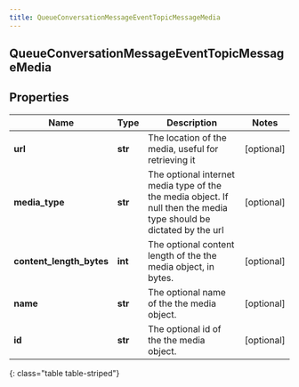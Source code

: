 ```yaml
---
title: QueueConversationMessageEventTopicMessageMedia
---
```

## QueueConversationMessageEventTopicMessageMedia

## Properties

|Name | Type | Description | Notes|
|------------ | ------------- | ------------- | -------------|
| **url** | **str** | The location of the media, useful for retrieving it | [optional] |
| **media_type** | **str** | The optional internet media type of the the media object.  If null then the media type should be dictated by the url | [optional] |
| **content_length_bytes** | **int** | The optional content length of the the media object, in bytes. | [optional] |
| **name** | **str** | The optional name of the the media object. | [optional] |
| **id** | **str** | The optional id of the the media object. | [optional] |
{: class="table table-striped"}


